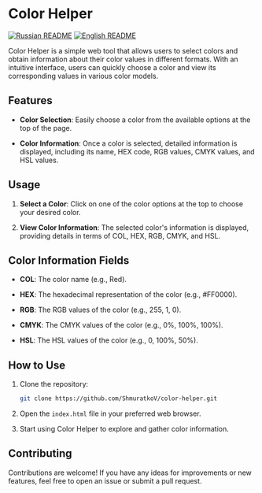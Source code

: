 # Color Helper

[![Russian README](https://raw.githubusercontent.com/hjnilsson/country-flags/master/png100px/ru.png)](README.md) [![English README](https://raw.githubusercontent.com/hjnilsson/country-flags/master/png100px/us.png)](readme_en.md) 

Color Helper is a simple web tool that allows users to select colors and obtain information about their color values in different formats. With an intuitive interface, users can quickly choose a color and view its corresponding values in various color models.

## Features

- **Color Selection**: Easily choose a color from the available options at the top of the page.

- **Color Information**: Once a color is selected, detailed information is displayed, including its name, HEX code, RGB values, CMYK values, and HSL values.

## Usage

1. **Select a Color**: Click on one of the color options at the top to choose your desired color.

2. **View Color Information**: The selected color's information is displayed, providing details in terms of COL, HEX, RGB, CMYK, and HSL.

## Color Information Fields

- **COL**: The color name (e.g., Red).

- **HEX**: The hexadecimal representation of the color (e.g., #FF0000).

- **RGB**: The RGB values of the color (e.g., 255, 1, 0).

- **CMYK**: The CMYK values of the color (e.g., 0%, 100%, 100%).

- **HSL**: The HSL values of the color (e.g., 0, 100%, 50%).

## How to Use

1. Clone the repository:

   ```bash
   git clone https://github.com/ShmuratkoV/color-helper.git
   ```

2. Open the `index.html` file in your preferred web browser.

3. Start using Color Helper to explore and gather color information.

## Contributing

Contributions are welcome! If you have any ideas for improvements or new features, feel free to open an issue or submit a pull request.